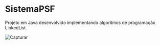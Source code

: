 # SistemaPSF
Projeto em Java desenvolvido implementando algoritmos de programação LinkedList.

![Capturar](https://user-images.githubusercontent.com/73294128/236961869-8fe969ec-368a-4e43-9351-8da9584a7bae.PNG)
